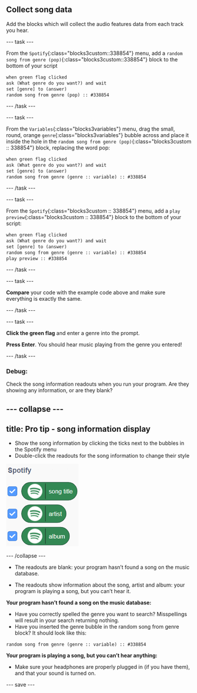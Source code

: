 ## Collect song data

Add the blocks which will collect the audio features data from each track you hear. 

--- task ---

From the `Spotify`{:class="blocks3custom::338854"} menu, add a `random song from genre (pop)`{:class="blocks3custom::338854"} block to the bottom of your script

```blocks3
when green flag clicked
ask (What genre do you want?) and wait
set [genre] to (answer)
random song from genre (pop) :: #338854
```

--- /task ---

--- task ---

From the `Variables`{:class="blocks3variables"} menu, drag the small, round, orange `genre`{:class="blocks3variables"} bubble across and place it inside the hole in the `random song from genre (pop)`{:class="blocks3custom :: 338854"} block, replacing the word pop:

```blocks3
when green flag clicked
ask (What genre do you want?) and wait
set [genre] to (answer)
random song from genre (genre :: variable) :: #338854
```

--- /task ---

--- task ---

From the `Spotify`{:class="blocks3custom :: 338854"} menu, add a `play preview`{:class="blocks3custom :: 338854"} block to the bottom of your script:

```blocks3
when green flag clicked
ask (What genre do you want?) and wait
set [genre] to (answer)
random song from genre (genre :: variable) :: #338854
play preview :: #338854
```
--- /task ---

--- task ---

**Compare** your code with the example code above and make sure everything is exactly the same.

--- /task ---

--- task ---

**Click the green flag** and enter a genre into the prompt. 

**Press Enter**. You should hear music playing from the genre you entered!

--- /task ---

### Debug:

Check the song information readouts when you run your program. Are they showing any information, or are they blank?

--- collapse ---
---
title: Pro tip - song information display
---

+ Show the song information by clicking the ticks next to the bubbles in the Spotify menu
+ Double-click the readouts for the song information to change their style

![Image showing several green bubble Scratch inserts which read song title, artist and album ](images/spotify_bubbles.png)

--- /collapse ---

+ The readouts are blank: your program hasn’t found a song on the music database.

+ The readouts show information about the song, artist and album: your program is playing a song, but you can’t hear it.
 
**Your program hasn’t found a song on the music database:** 
+ Have you correctly spelled the genre you want to search? Misspellings will result in your search returning nothing.
+ Have you inserted the genre bubble in the random song from genre block? It should look like this: 

```blocks3
random song from genre (genre :: variable) :: #338854
```

**Your program is playing a song, but you can’t hear anything:**
+ Make sure your headphones are properly plugged in (if you have them), and that your sound is turned on.


--- save ---